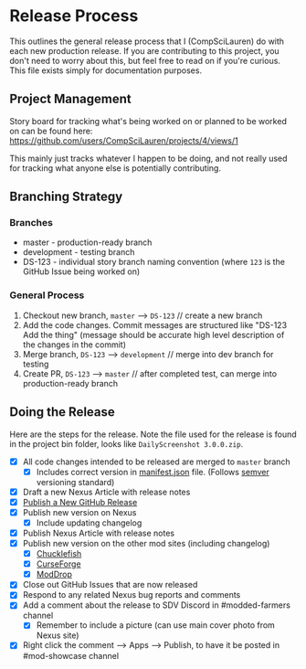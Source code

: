 # Release Process

This outlines the general release process that I (CompSciLauren) do with each new production release. If you are contributing to this project, you don't need to worry about this, but feel free to read on if you're curious. This file exists simply for documentation purposes.

## Project Management

Story board for tracking what's being worked on or planned to be worked on can be found here: https://github.com/users/CompSciLauren/projects/4/views/1

This mainly just tracks whatever I happen to be doing, and not really used for tracking what anyone else is potentially contributing.

## Branching Strategy

### Branches

* master - production-ready branch
* development - testing branch
* DS-123 - individual story branch naming convention (where `123` is the GitHub Issue being worked on)

### General Process

1. Checkout new branch, `master` --> `DS-123` // create a new branch
2. Add the code changes. Commit messages are structured like "DS-123 Add the thing" (message should be accurate high level description of the changes in the commit)
3. Merge branch, `DS-123` --> `development` // merge into dev branch for testing
4. Create PR, `DS-123` --> `master` // after completed test, can merge into production-ready branch

## Doing the Release

Here are the steps for the release. Note the file used for the release is found in the project bin folder, looks like `DailyScreenshot 3.0.0.zip`.

- [x] All code changes intended to be released are merged to `master` branch
    - [x] Includes correct version in [manifest.json](./DailyScreenshot/manifest.json) file. (Follows [semver](https://semver.org/) versioning standard)
- [x] Draft a new Nexus Article with release notes
- [x] [Publish a New GitHub Release](https://github.com/CompSciLauren/stardew-valley-daily-screenshot-mod/releases/new)
- [x] Publish new version on Nexus
    - [x] Include updating changelog
- [x] Publish Nexus Article with release notes
- [x] Publish new version on the other mod sites (including changelog)
    - [x] [Chucklefish](https://community.playstarbound.com/resources/daily-screenshot.5907/)
    - [x] [CurseForge](https://www.curseforge.com/stardewvalley/mods/daily-screenshot)
    - [x] [ModDrop](https://www.moddrop.com/stardew-valley/mods/677025-daily-screenshot)
- [x] Close out GitHub Issues that are now released
- [x] Respond to any related Nexus bug reports and comments
- [x] Add a comment about the release to SDV Discord in #modded-farmers channel
    - [x] Remember to include a picture (can use main cover photo from Nexus site)
- [x] Right click the comment --> Apps --> Publish, to have it be posted in #mod-showcase channel
